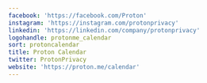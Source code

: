 ```yaml
---
facebook: 'https://facebook.com/Proton'
instagram: 'https://instagram.com/protonprivacy'
linkedin: 'https://linkedin.com/company/protonprivacy'
logohandle: protonme_calendar
sort: protoncalendar
title: Proton Calendar
twitter: ProtonPrivacy
website: 'https://proton.me/calendar'
---
```

